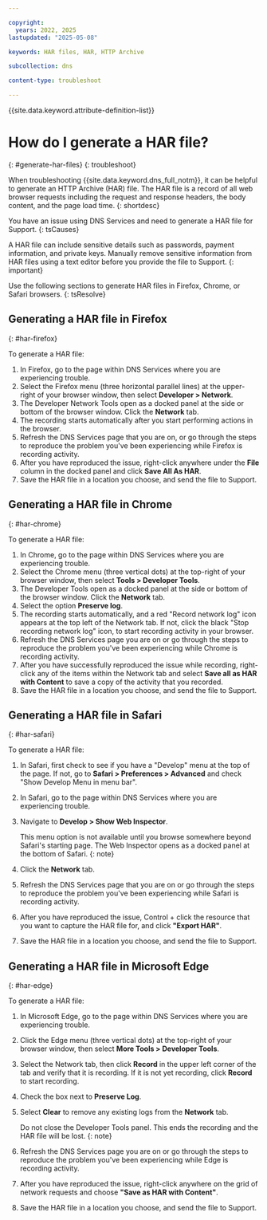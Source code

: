 ```yaml
---

copyright:
  years: 2022, 2025
lastupdated: "2025-05-08"

keywords: HAR files, HAR, HTTP Archive

subcollection: dns

content-type: troubleshoot

---
```


{{site.data.keyword.attribute-definition-list}}

# How do I generate a HAR file?
{: #generate-har-files}
{: troubleshoot}

When troubleshooting {{site.data.keyword.dns_full_notm}}, it can be helpful to generate an HTTP Archive (HAR) file. The HAR file is a record of all web browser requests including the request and response headers, the body content, and the page load time.
{: shortdesc}

You have an issue using DNS Services and need to generate a HAR file for Support.
{: tsCauses}

A HAR file can include sensitive details such as passwords, payment information, and private keys. Manually remove sensitive information from HAR files using a text editor before you provide the file to Support.
{: important}

Use the following sections to generate HAR files in Firefox, Chrome, or Safari browsers.
{: tsResolve}

## Generating a HAR file in Firefox
{: #har-firefox}

To generate a HAR file:

1. In Firefox, go to the page within DNS Services where you are experiencing trouble.
1. Select the Firefox menu (three horizontal parallel lines) at the upper-right of your browser window, then select **Developer > Network**.
1. The Developer Network Tools open as a docked panel at the side or bottom of the browser window. Click the **Network** tab.
1. The recording starts automatically after you start performing actions in the browser.
1. Refresh the DNS Services page that you are on, or go through the steps to reproduce the problem you've been experiencing while Firefox is recording activity.
1. After you have reproduced the issue, right-click anywhere under the **File** column in the docked panel and click **Save All As HAR**.
1. Save the HAR file in a location you choose, and send the file to Support.

## Generating a HAR file in Chrome
{: #har-chrome}

To generate a HAR file:

1. In Chrome, go to the page within DNS Services where you are experiencing trouble.
1. Select the Chrome menu (three vertical dots) at the top-right of your browser window, then select **Tools > Developer Tools**.
1. The Developer Tools open as a docked panel at the side or bottom of the browser window. Click the **Network** tab.
1. Select the option **Preserve log**.
1. The recording starts automatically, and a red "Record network log" icon appears at the top left of the Network tab. If not, click the black "Stop recording network log" icon, to start recording activity in your browser.
1. Refresh the DNS Services page you are on or go through the steps to reproduce the problem you've been experiencing while Chrome is recording activity.
1. After you have successfully reproduced the issue while recording, right-click any of the items within the Network tab and select **Save all as HAR with Content** to save a copy of the activity that you recorded.
1. Save the HAR file in a location you choose, and send the file to Support.

## Generating a HAR file in Safari
{: #har-safari}

To generate a HAR file:

1. In Safari, first check to see if you have a "Develop" menu at the top of the page. If not, go to **Safari > Preferences > Advanced** and check "Show Develop Menu in menu bar".
1. In Safari, go to the page within DNS Services where you are experiencing trouble.
1. Navigate to **Develop > Show Web Inspector**.

    This menu option is not available until you browse somewhere beyond Safari's starting page. The Web Inspector opens as a docked panel at the bottom of Safari.
    {: note}


1. Click the **Network** tab.
1. Refresh the DNS Services page that you are on or go through the steps to reproduce the problem you've been experiencing while Safari is recording activity.
1. After you have reproduced the issue, Control + click the resource that you want to capture the HAR file for, and click **"Export HAR"**.
1. Save the HAR file in a location you choose, and send the file to Support.

## Generating a HAR file in Microsoft Edge
{: #har-edge}

To generate a HAR file:

1. In Microsoft Edge, go to the page within DNS Services where you are experiencing trouble.
1. Click the Edge menu (three vertical dots) at the top-right of your browser window, then select **More Tools > Developer Tools**.
1. Select the Network tab, then click **Record** in the upper left corner of the tab and verify that it is recording. If it is not yet recording, click **Record** to start recording.
1. Check the box next to **Preserve Log**.
1. Select **Clear** to remove any existing logs from the **Network** tab.

    Do not close the Developer Tools panel. This ends the recording and the HAR file will be lost.
    {: note}

1. Refresh the DNS Services page you are on or go through the steps to reproduce the problem you've been experiencing while Edge is recording activity.
1. After you have reproduced the issue, right-click anywhere on the grid of network requests and choose **"Save as HAR with Content"**.
1. Save the HAR file in a location you choose, and send the file to Support.
